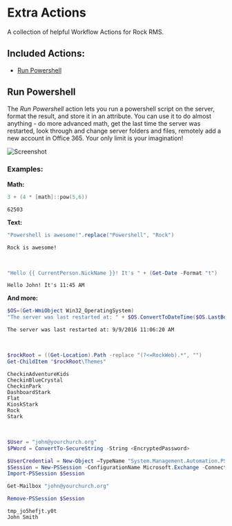 Extra Actions
=============

A collection of helpful Workflow Actions for Rock RMS.

## Included Actions:
- [Run Powershell](#run-powershell)

## Run Powershell
The *Run Powershell* action lets you run a powershell script on the server, format the result, and store it in an attribute. You can use it to do almost anything - do more advanced math, get the last time the server was restarted, look through and change server folders and files, remotely add a new account in Office 365. Your only limit is your imagination!

![Screenshot](https://newpointe.blob.core.windows.net/newpointe-webassets/upload/0d5f2adb24e14a8ba090a2fd66dd26df_RunPowershell.png)

### Examples:

**Math:**
```powershell
3 + (4 * [math]::pow(5,6))
```
```
62503
```
**Text:**
```powershell
"Powershell is awesome!".replace("Powershell", "Rock")
```
```
Rock is awesome!
```
&nbsp;
```powershell
"Hello {{ CurrentPerson.NickName }}! It's " + (Get-Date -Format "t")
```
```
Hello John! It's 11:45 AM
```
**And more:**
```powershell
$OS=(Get-WmiObject Win32_OperatingSystem)
"The server was last restarted at: " + $OS.ConvertToDateTime($OS.LastBootUpTime).ToString();
```
```
The server was last restarted at: 9/9/2016 11:06:20 AM
```
&nbsp;
```powershell
$rockRoot = ((Get-Location).Path -replace "(?<=RockWeb).*", "")
Get-ChildItem "$rockRoot\Themes"
```
```
CheckinAdventureKids
CheckinBlueCrystal
CheckinPark
DashboardStark
Flat
KioskStark
Rock
Stark
```
&nbsp;
```powershell
$User = "john@yourchurch.org"
$PWord = ConvertTo-SecureString -String <EncryptedPassword>

$UserCredential = New-Object –TypeName "System.Management.Automation.PSCredential" –ArgumentList $User, $PWord
$Session = New-PSSession -ConfigurationName Microsoft.Exchange -ConnectionUri https://outlook.office365.com/powershell-liveid/ -Credential $UserCredential -Authentication Basic -AllowRedirection
Import-PSSession $Session

Get-Mailbox "john@yourchurch.org"

Remove-PSSession $Session
```
```
tmp_jo5hefjt.y0t
John Smith
```